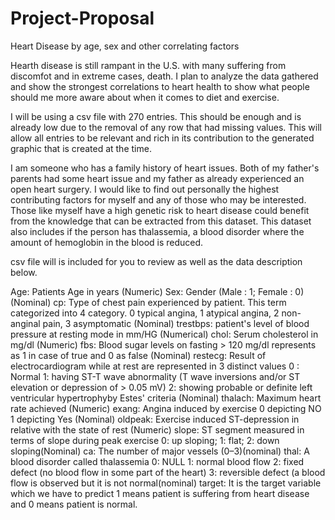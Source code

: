 # Project-Proposal

Heart Disease by age, sex and other correlating factors

Hearth disease is still rampant in the U.S. with many suffering from discomfot and in extreme cases, death. I plan to analyze the data gathered and show the strongest correlations to heart health to show what people should me more aware about when it comes to diet and exercise.

I will be using a csv file with 270 entries. This should be enough and is already low due to the removal of any row that had missing values. This will allow all entries to be relevant and rich in its contribution to the generated graphic that is created at the time.

I am someone who has a family history of heart issues. Both of my father's parents had some heart issue and my father as already experienced an open heart surgery. I would like to find out personally the highest contributing factors for myself and any of those who may be interested. Those like myself have a high genetic risk to heart disease could benefit from the knowledge that can be extracted from this dataset. This dataset also includes if the person has thalassemia, a blood disorder where the amount of hemoglobin in the blood is reduced.

csv file will is included for you to review as well as the data description below.

Age: Patients Age in years (Numeric)
Sex: Gender (Male : 1; Female : 0) (Nominal)
cp: Type of chest pain experienced by patient. This term categorized into 4 category. 0 typical angina, 1 atypical angina, 2 non- anginal pain, 3 asymptomatic (Nominal)
trestbps: patient's level of blood pressure at resting mode in mm/HG (Numerical)
chol: Serum cholesterol in mg/dl (Numeric)
fbs: Blood sugar levels on fasting > 120 mg/dl represents as 1 in case of true and 0 as false (Nominal)
restecg: Result of electrocardiogram while at rest are represented in 3 distinct values 0 : Normal 1: having ST-T wave abnormality (T wave inversions and/or ST elevation or depression of > 0.05 mV) 2: showing probable or definite left ventricular hypertrophyby Estes' criteria (Nominal)
thalach: Maximum heart rate achieved (Numeric)
exang: Angina induced by exercise 0 depicting NO 1 depicting Yes (Nominal)
oldpeak: Exercise induced ST-depression in relative with the state of rest (Numeric)
slope: ST segment measured in terms of slope during peak exercise 0: up sloping; 1: flat; 2: down sloping(Nominal)
ca: The number of major vessels (0–3)(nominal)
thal: A blood disorder called thalassemia
0: NULL 1: normal blood flow 2: fixed defect (no blood flow in some part of the heart) 3: reversible defect (a blood flow is observed but it is not normal(nominal) target: It is the target variable which we have to predict 1 means patient is suffering from heart disease and 0 means patient is normal.
